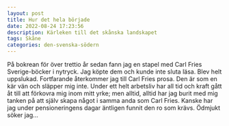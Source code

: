 ```yaml
---
layout: post
title: Hur det hela började
date: 2022-08-24 17:23:56
description: Kärleken till det skånska landskapet
tags: Skåne
categories: den-svenska-södern
---
```


På bokrean för över trettio år sedan fann jag en stapel med Carl Fries Sverige-böcker i nytryck. Jag köpte dem och kunde inte sluta läsa. Blev helt uppslukad. Fortfarande återkommer jag till Carl Fries prosa. Den är som en kär vän och släpper mig inte. Under ett helt arbetsliv har all tid och kraft gått åt till att förkovra mig inom mitt yrke; men alltid, alltid har jag burit med mig tanken på att själv skapa något i samma anda som Carl Fries. Kanske har jag under pensioneringens dagar äntligen funnit den ro som krävs. Ödmjukt söker jag...
